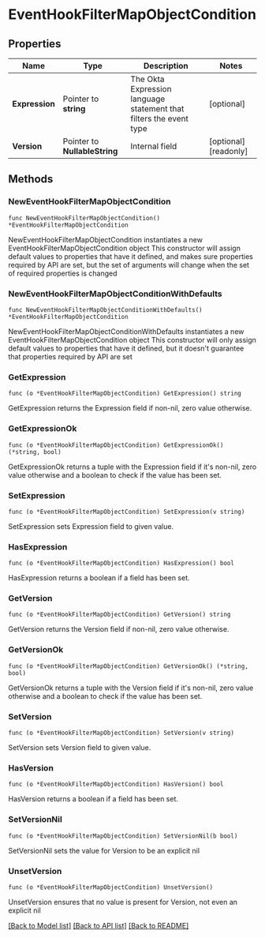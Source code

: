 # EventHookFilterMapObjectCondition

## Properties

Name | Type | Description | Notes
------------ | ------------- | ------------- | -------------
**Expression** | Pointer to **string** | The Okta Expression language statement that filters the event type | [optional] 
**Version** | Pointer to **NullableString** | Internal field | [optional] [readonly] 

## Methods

### NewEventHookFilterMapObjectCondition

`func NewEventHookFilterMapObjectCondition() *EventHookFilterMapObjectCondition`

NewEventHookFilterMapObjectCondition instantiates a new EventHookFilterMapObjectCondition object
This constructor will assign default values to properties that have it defined,
and makes sure properties required by API are set, but the set of arguments
will change when the set of required properties is changed

### NewEventHookFilterMapObjectConditionWithDefaults

`func NewEventHookFilterMapObjectConditionWithDefaults() *EventHookFilterMapObjectCondition`

NewEventHookFilterMapObjectConditionWithDefaults instantiates a new EventHookFilterMapObjectCondition object
This constructor will only assign default values to properties that have it defined,
but it doesn't guarantee that properties required by API are set

### GetExpression

`func (o *EventHookFilterMapObjectCondition) GetExpression() string`

GetExpression returns the Expression field if non-nil, zero value otherwise.

### GetExpressionOk

`func (o *EventHookFilterMapObjectCondition) GetExpressionOk() (*string, bool)`

GetExpressionOk returns a tuple with the Expression field if it's non-nil, zero value otherwise
and a boolean to check if the value has been set.

### SetExpression

`func (o *EventHookFilterMapObjectCondition) SetExpression(v string)`

SetExpression sets Expression field to given value.

### HasExpression

`func (o *EventHookFilterMapObjectCondition) HasExpression() bool`

HasExpression returns a boolean if a field has been set.

### GetVersion

`func (o *EventHookFilterMapObjectCondition) GetVersion() string`

GetVersion returns the Version field if non-nil, zero value otherwise.

### GetVersionOk

`func (o *EventHookFilterMapObjectCondition) GetVersionOk() (*string, bool)`

GetVersionOk returns a tuple with the Version field if it's non-nil, zero value otherwise
and a boolean to check if the value has been set.

### SetVersion

`func (o *EventHookFilterMapObjectCondition) SetVersion(v string)`

SetVersion sets Version field to given value.

### HasVersion

`func (o *EventHookFilterMapObjectCondition) HasVersion() bool`

HasVersion returns a boolean if a field has been set.

### SetVersionNil

`func (o *EventHookFilterMapObjectCondition) SetVersionNil(b bool)`

 SetVersionNil sets the value for Version to be an explicit nil

### UnsetVersion
`func (o *EventHookFilterMapObjectCondition) UnsetVersion()`

UnsetVersion ensures that no value is present for Version, not even an explicit nil

[[Back to Model list]](../README.md#documentation-for-models) [[Back to API list]](../README.md#documentation-for-api-endpoints) [[Back to README]](../README.md)


